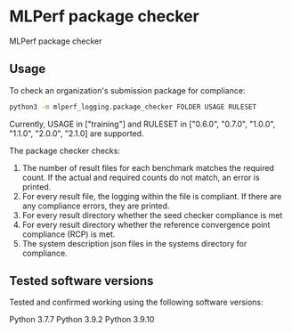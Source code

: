 # MLPerf package checker

MLPerf package checker

## Usage

To check an organization's submission package for compliance:

```sh
python3 -m mlperf_logging.package_checker FOLDER USAGE RULESET
```

Currently, USAGE in ["training"] and RULESET in ["0.6.0", "0.7.0", "1.0.0", "1.1.0", "2.0.0", "2.1.0] are supported.

The package checker checks:
1. The number of result files for each benchmark matches the required count. If
   the actual and required counts do not match, an error is printed.
2. For every result file, the logging within the file is compliant. If there are
   any compliance errors, they are printed.
3. For every result directory whether the seed checker compliance is met
4. For every result directory whether the reference convergence point compliance (RCP) is met.
5. The system description json files in the systems directory for compliance.

## Tested software versions
Tested and confirmed working using the following software versions:

Python 3.7.7
Python 3.9.2
Python 3.9.10
